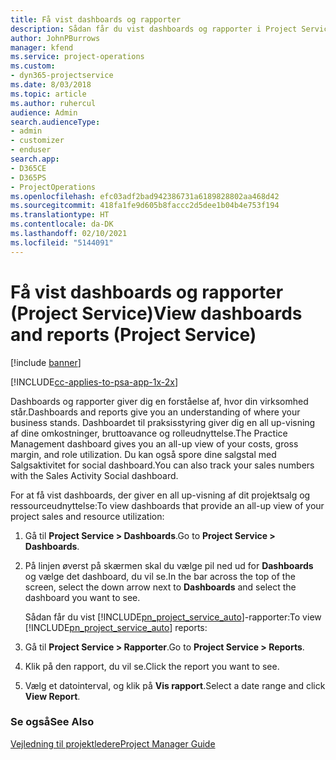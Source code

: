 ```yaml
---
title: Få vist dashboards og rapporter
description: Sådan får du vist dashboards og rapporter i Project Service
author: JohnPBurrows
manager: kfend
ms.service: project-operations
ms.custom:
- dyn365-projectservice
ms.date: 8/03/2018
ms.topic: article
ms.author: ruhercul
audience: Admin
search.audienceType:
- admin
- customizer
- enduser
search.app:
- D365CE
- D365PS
- ProjectOperations
ms.openlocfilehash: efc03adf2bad942386731a6189828802aa468d42
ms.sourcegitcommit: 418fa1fe9d605b8faccc2d5dee1b04b4e753f194
ms.translationtype: HT
ms.contentlocale: da-DK
ms.lasthandoff: 02/10/2021
ms.locfileid: "5144091"
---
```

# <a name="view-dashboards-and-reports-project-service"></a><span data-ttu-id="11057-103">Få vist dashboards og rapporter (Project Service)</span><span class="sxs-lookup"><span data-stu-id="11057-103">View dashboards and reports (Project Service)</span></span>

[!include [banner](../includes/psa-now-project-operations.md)]

[!INCLUDE[cc-applies-to-psa-app-1x-2x](../includes/cc-applies-to-psa-app-1x-2x.md)]

<span data-ttu-id="11057-104">Dashboards og rapporter giver dig en forståelse af, hvor din virksomhed står.</span><span class="sxs-lookup"><span data-stu-id="11057-104">Dashboards and reports give you an understanding of where your business stands.</span></span> <span data-ttu-id="11057-105">Dashboardet til praksisstyring giver dig en all up-visning af dine omkostninger, bruttoavance og rolleudnyttelse.</span><span class="sxs-lookup"><span data-stu-id="11057-105">The Practice Management dashboard gives you an all-up view of your costs, gross margin, and role utilization.</span></span> <span data-ttu-id="11057-106">Du kan også spore dine salgstal med Salgsaktivitet for social dashboard.</span><span class="sxs-lookup"><span data-stu-id="11057-106">You can also track your sales numbers with the Sales Activity Social dashboard.</span></span>  
  
 <span data-ttu-id="11057-107">For at få vist dashboards, der giver en all up-visning af dit projektsalg og ressourceudnyttelse:</span><span class="sxs-lookup"><span data-stu-id="11057-107">To view dashboards that provide an all-up view of your project sales and resource utilization:</span></span>  
  
1. <span data-ttu-id="11057-108">Gå til **Project Service > Dashboards**.</span><span class="sxs-lookup"><span data-stu-id="11057-108">Go to **Project Service > Dashboards**.</span></span>  
  
2. <span data-ttu-id="11057-109">På linjen øverst på skærmen skal du vælge pil ned ud for **Dashboards** og vælge det dashboard, du vil se.</span><span class="sxs-lookup"><span data-stu-id="11057-109">In the bar across the top of the screen, select the down arrow next to **Dashboards** and select the dashboard you want to see.</span></span>  
  
   <span data-ttu-id="11057-110">Sådan får du vist [!INCLUDE[pn_project_service_auto](../includes/pn-project-service-auto.md)]-rapporter:</span><span class="sxs-lookup"><span data-stu-id="11057-110">To view [!INCLUDE[pn_project_service_auto](../includes/pn-project-service-auto.md)] reports:</span></span>  
  
3. <span data-ttu-id="11057-111">Gå til **Project Service > Rapporter**.</span><span class="sxs-lookup"><span data-stu-id="11057-111">Go to **Project Service > Reports**.</span></span>  
  
4. <span data-ttu-id="11057-112">Klik på den rapport, du vil se.</span><span class="sxs-lookup"><span data-stu-id="11057-112">Click the report you want to see.</span></span>  
  
5. <span data-ttu-id="11057-113">Vælg et datointerval, og klik på **Vis rapport**.</span><span class="sxs-lookup"><span data-stu-id="11057-113">Select a date range and click **View Report**.</span></span>  
  
### <a name="see-also"></a><span data-ttu-id="11057-114">Se også</span><span class="sxs-lookup"><span data-stu-id="11057-114">See Also</span></span>  
 [<span data-ttu-id="11057-115">Vejledning til projektledere</span><span class="sxs-lookup"><span data-stu-id="11057-115">Project Manager Guide</span></span>](../psa/project-manager-guide.md)
